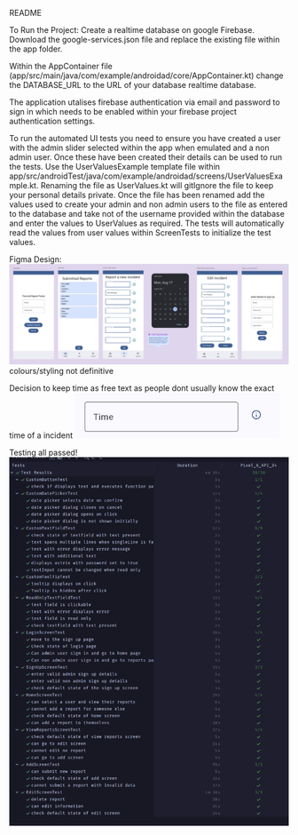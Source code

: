 README

To Run the Project:
Create a realtime database on google Firebase. Download the google-services.json file and replace
the existing file within the app folder.

Within the AppContainer file (app/src/main/java/com/example/androidad/core/AppContainer.kt) change
the DATABASE_URL to the URL of your database realtime database.

The application utalises firebase authentication via email and password to sign in which needs to be
enabled within your firebase project authentication settings.

To run the automated UI tests you need to ensure you have created a user with the admin slider
selected within the app when emulated and a non admin user. Once these have been created their
details can be used to run the tests. Use the UserValuesExample template file within
app/src/androidTest/java/com/example/androidad/screens/UserValuesExample.kt. Renaming the file as
UserValues.kt will gitIgnore the file to keep your personal details private. Once the file has been
renamed add the values used to create your admin and non admin users to the file as entered to the
database and take not of the username provided within the database and enter the values to
UserValues as required. The tests will automatically read the values from user values within
ScreenTests to initialize the test values.

Figma Design:
![img_1.png](img_1.png)
colours/styling not definitive

Decision to keep time as free text as people dont usually know the exact time of a incident
![img.png](img.png)

Testing all passed!
![img_3.png](img_3.png)
